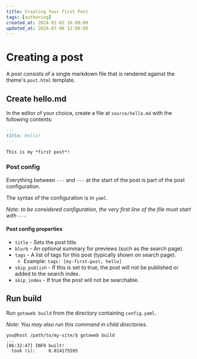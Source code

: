 ```yaml
---
title: Creating Your First Post
tags: [authoring]
created_at: 2024-01-02 16:00:00
updated_at: 2024-07-08 12:00:00
---
```


# Creating a post

A post consists of a single markdown file that is rendered against the theme's `post.html` template.

## Create hello.md

In the editor of your choice, create a file at `source/hello.md` with the following contents:

```markdown
---
title: Hello!
---

This is my *first post*!
```

### Post config

Everything between `---` and `---` at the start of the post is part of the post configuration.

The syntax of the configuration is in `yaml`.

_Note: to be considered configuration, the very first line of the file must start with `---`._

#### Post config properties

* `title` - Sets the post title.
* `blurb` - An optional summary for previews (such as the search page).
* `tags` - A list of tags for this post (typically shown on search page).
  * Example: `tags: [my-first-post, hello]`
* `skip_publish` - If this is set to true, the post will not be published or added to the search index.
* `skip_index` - If true the post will not be searchable.

## Run build

Run `gotoweb build` from the directory containing `config.yaml`.

_Note: You may also run this command in child directories_.

```text
you@host /path/to/my-site/$ gotoweb build
...
[06:32:47] INFO built!
  took (s):     0.014175595
```